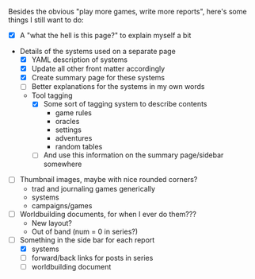 Besides the obvious "play more games, write more reports", here's some things I still want to do:

- [x] A "what the hell is this page?" to explain myself a bit
- Details of the systems used on a separate page
  - [x] YAML description of systems
  - [x] Update all other front matter accordingly
  - [x] Create summary page for these systems
  - [ ] Better explanations for the systems in my own words
  - Tool tagging
    - [x] Some sort of tagging system to describe contents
      - game rules
      - oracles
      - settings
      - adventures
      - random tables
    - [ ] And use this information on the summary page/sidebar somewhere
- [ ] Thumbnail images, maybe with nice rounded corners?
  - trad and journaling games generically
  - systems
  - campaigns/games
- [ ] Worldbuilding documents, for when I ever do them???
  - New layout?
  - Out of band (num = 0 in series?)
- [ ] Something in the side bar for each report
  - [x] systems
  - [ ] forward/back links for posts in series
  - [ ] worldbuilding document

